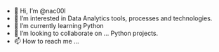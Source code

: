 - 👋 Hi, I’m @nac00l
- 👀 I’m interested in Data Analytics tools, processes and technologies.
- 🌱 I’m currently learning Python
- 💞️ I’m looking to collaborate on ... Python projects.
- 📫 How to reach me ...

<!---
nac00l/nac00l is a ✨ special ✨ repository because its `README.md` (this file) appears on your GitHub profile.
You can click the Preview link to take a look at your changes.
--->
